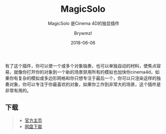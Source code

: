 ﻿---
layout:     post
title:      MagicSolo
subtitle:  MagicSolo 是Cinema 4D的独显插件
date:       2018-06-06
author:     Brywmzl
header-img: img/C4D/csm_gits_video_top_770493397e.jpg
catalog: true
tags:
    - CINEMA 4D
    - 插件
---

有了这个插件，你可以使一个或多个对象独奏，也可以单独自动的材料，使焦点容易，就像你打开你的对象到一个新的场景禁用所有的模拟也加快你cinema4d，如果你有复杂的模拟或多边形网格和你只想专注于最后一个，你可以只渲染这样的独奏对象，你可以专注于你最喜欢的对象，如果你工作到非常大的场景，这个插件是非常有用的。

## 下载
>- [官方主页](https://nitro4d.com/product/magic-solo/)
>- [网盘下载](https://pan.baidu.com/s/1skEWB4D#list/path=/App/MAXON/_Plug-ins/MagicSolo&parentPath=/App)